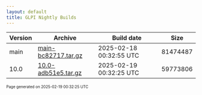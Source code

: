 ```yaml
---
layout: default
title: GLPI Nightly Builds
---
```


Version|Archive|Build date|Size
---|---|---|---
main|[main-bc82717.tar.gz](main-bc82717.tar.gz)|2025-02-18 00:32:55 UTC|81474487
10.0|[10.0-adb51e5.tar.gz](10.0-adb51e5.tar.gz)|2025-02-19 00:32:25 UTC|59773806

<font size="1">Page generated on 2025-02-19 00:32:25 UTC</font>
